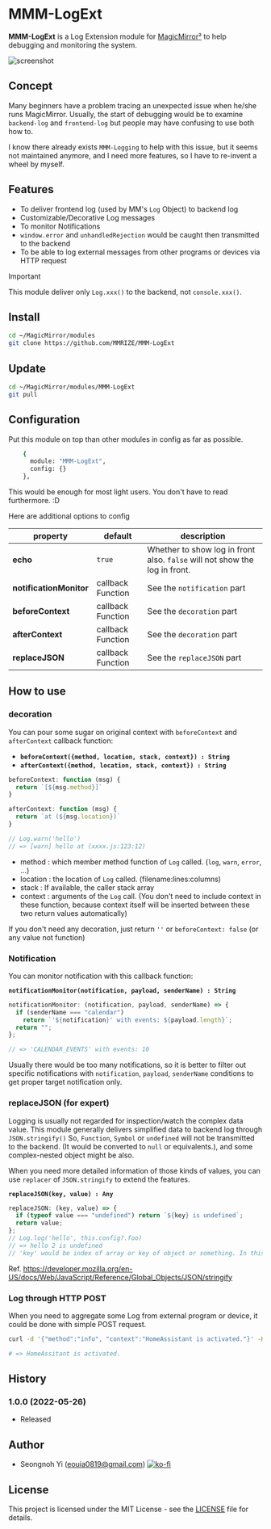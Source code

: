 # MMM-LogExt

**MMM-LogExt** is a Log Extension module for [MagicMirror²](https://magicmirror.builders/) to help debugging and monitoring the system.

![screenshot](screenshot.png)

## Concept

Many beginners have a problem tracing an unexpected issue when he/she runs MagicMirror.
Usually, the start of debugging would be to examine `backend-log` and `frontend-log` but people may have confusing to use both how to.

I know there already exists `MMM-Logging` to help with this issue, but it seems not maintained anymore, and I need more features, so I have to re-invent a wheel by myself.

## Features

- To deliver frontend log (used by MM's `Log` Object) to backend log
- Customizable/Decorative Log messages
- To monitor Notifications
- `window.error` and `unhandledRejection` would be caught then transmitted to the backend
- To be able to log external messages from other programs or devices via HTTP request

> [!IMPORTANT]
> This module deliver only `Log.xxx()` to the backend, not `console.xxx()`.

## Install

```sh
cd ~/MagicMirror/modules
git clone https://github.com/MMRIZE/MMM-LogExt
```

## Update

```sh
cd ~/MagicMirror/modules/MMM-LogExt
git pull
```

## Configuration

Put this module on top than other modules in config as far as possible.

```sh
    {
      module: "MMM-LogExt",
      config: {}
    },
```

This would be enough for most light users. You don't have to read furthermore. :D

Here are additional options to config

| **property**            | **default**       | **description**                                                            |
| ----------------------- | ----------------- | -------------------------------------------------------------------------- |
| **echo**                | `true`            | Whether to show log in front also. `false` will not show the log in front. |
| **notificationMonitor** | callback Function | See the `notification` part                                                |
| **beforeContext**       | callback Function | See the `decoration` part                                                  |
| **afterContext**        | callback Function | See the `decoration` part                                                  |
| **replaceJSON**         | callback Function | See the `replaceJSON` part                                                 |

## How to use

### decoration

You can pour some sugar on original context with `beforeContext` and `afterContext` callback function:

- **`beforeContext({method, location, stack, context}) : String`**
- **`afterContext({method, location, stack, context}) : String`**

```js
beforeContext: function (msg) {
  return `[${msg.method}]`
}

afterContext: function (msg) {
  return `at (${msg.location})`
}

// Log.warn('hello')
// => [warn] hello at (xxxx.js:123:12)
```

- method : which member method function of `Log` called. (`log`, `warn`, `error`, ...)
- location : the location of `Log` called. (filename:lines:columns)
- stack : If available, the caller stack array
- context : arguments of the `Log` call. (You don't need to include context in these function, because context itself will be inserted between these two return values automatically)

If you don't need any decoration, just return `''` or `beforeContext: false` (or any value not function)

### Notification

You can monitor notification with this callback function:

**`notificationMonitor(notification, payload, senderName) : String`**

```js
notificationMonitor: (notification, payload, senderName) => {
  if (senderName === "calendar")
    return `'${notification}' with events: ${payload.length}`;
  return "";
};

// => 'CALENDAR_EVENTS' with events: 10
```

Usually there would be too many notifications, so it is better to filter out specific notifications with `notification`, `payload`, `senderName` conditions to get proper target notification only.

### replaceJSON (for expert)

Logging is usually not regarded for inspection/watch the complex data value. This module generally delivers simplified data to backend log through `JSON.stringify()` So, `Function`, `Symbol` or `undefined` will not be transmitted to the backend. (It would be converted to `null` or equivalents.), and some complex-nested object might be also.

When you need more detailed information of those kinds of values, you can use `replacer` of `JSON.stringify` to extend the features.

**`replaceJSON(key, value) : Any`**

```js
replaceJSON: (key, value) => {
  if (typeof value === "undefined") return `${key} is undefined`;
  return value;
};
// Log.log('hello', this.config?.foo)
// => hello 2 is undefined
// 'key' would be index of array or key of object or something. In this example, `this.config?.foo` is 2nd argument of log calling.
```

Ref. https://developer.mozilla.org/en-US/docs/Web/JavaScript/Reference/Global_Objects/JSON/stringify

### Log through HTTP POST

When you need to aggregate some Log from external program or device, it could be done with simple POST request.

```sh
curl -d '{"method":"info", "context":"HomeAssistant is activated."}' -H "Content-Type: application/json" -X POST http://localhost:8080/logext

# => HomeAssitant is activated.
```

## History

### **1.0.0 (2022-05-26)**

- Released

## Author

- Seongnoh Yi (eouia0819@gmail.com)
  [![ko-fi](https://ko-fi.com/img/githubbutton_sm.svg)](https://ko-fi.com/Y8Y56IFLK)

## License

This project is licensed under the MIT License - see the [LICENSE](LICENSE.md) file for details.

